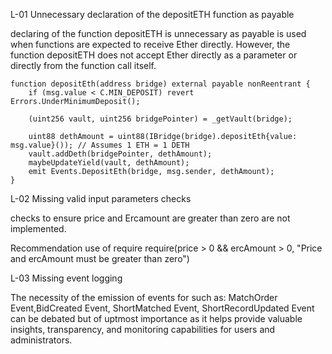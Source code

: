L-01 Unnecessary declaration of the depositETH function as payable

declaring of the function depositETH is unnecessary as payable is used when functions are expected to receive Ether directly. However, the function depositETH does not accept Ether directly as a parameter or directly from the function call itself.

    function depositEth(address bridge) external payable nonReentrant {
        if (msg.value < C.MIN_DEPOSIT) revert Errors.UnderMinimumDeposit();

        (uint256 vault, uint256 bridgePointer) = _getVault(bridge);

        uint88 dethAmount = uint88(IBridge(bridge).depositEth{value: msg.value}()); // Assumes 1 ETH = 1 DETH
        vault.addDeth(bridgePointer, dethAmount);
        maybeUpdateYield(vault, dethAmount);
        emit Events.DepositEth(bridge, msg.sender, dethAmount);
    }


L-02 Missing valid input parameters checks

checks to ensure price and Ercamount are greater than zero are not implemented.

Recommendation
use of require
require(price > 0 && ercAmount > 0, "Price and ercAmount must be greater than zero")



L-03 Missing event logging

The necessity of the emission of events for such as:
MatchOrder Event,BidCreated Event, ShortMatched Event, ShortRecordUpdated Event can be debated but of uptmost importance as it helps provide valuable insights, transparency, and monitoring capabilities for users and administrators.






 







